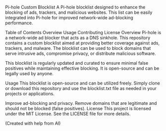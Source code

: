 Pi-hole Custom Blocklist
A Pi-hole blocklist designed to enhance the blocking of ads, trackers, and malicious websites. This list can be easily integrated into Pi-hole for improved network-wide ad-blocking performance.

Table of Contents
Overview
Usage
Contributing
License
Overview
Pi-hole is a network-wide ad blocker that acts as a DNS sinkhole. This repository contains a custom blocklist aimed at providing better coverage against ads, trackers, and malware. The blocklist can be used to block domains that serve intrusive ads, compromise privacy, or distribute malicious software.

This blocklist is regularly updated and curated to ensure minimal false positives while maintaining effective blocking. It is open-source and can be legally used by anyone.

Usage
This blocklist is open-source and can be utilized freely. Simply clone or download this repository and use the blocklist.txt file as needed in your projects or applications.

Improve ad-blocking and privacy.
Remove domains that are legitimate and should not be blocked (false positives).
License
This project is licensed under the MIT License. See the LICENSE file for more details.

(Created with help from AI)
